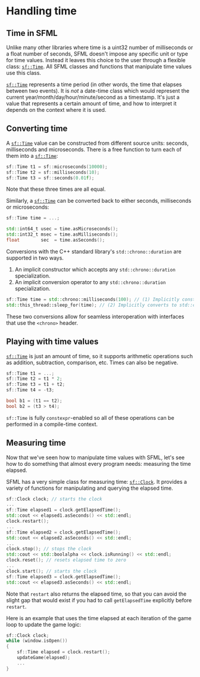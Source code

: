 # Handling time

## Time in SFML

Unlike many other libraries where time is a uint32 number of milliseconds or a float number of seconds, SFML doesn't impose any specific unit or type for time values.
Instead it leaves this choice to the user through a flexible class: [`sf::Time`](https://www.sfml-dev.org/documentation/3.0.0/classsf_1_1Time.php "sf::Time documentation").
All SFML classes and functions that manipulate time values use this class.

[`sf::Time`](https://www.sfml-dev.org/documentation/3.0.0/classsf_1_1Time.php "sf::Time documentation") represents a time period (in other words, the time that elapses between two events).
It is _not_ a date-time class which would represent the current year/month/day/hour/minute/second as a timestamp.
It's just a value that represents a certain amount of time, and how to interpret it depends on the context where it is used.

## Converting time

A [`sf::Time`](https://www.sfml-dev.org/documentation/3.0.0/classsf_1_1Time.php "sf::Time documentation") value can be constructed from different source units: seconds, milliseconds and microseconds.
There is a free function to turn each of them into a [`sf::Time`](https://www.sfml-dev.org/documentation/3.0.0/classsf_1_1Time.php "sf::Time documentation"):

```cpp
sf::Time t1 = sf::microseconds(10000);
sf::Time t2 = sf::milliseconds(10);
sf::Time t3 = sf::seconds(0.01f);
```

Note that these three times are all equal.

Similarly, a [`sf::Time`](https://www.sfml-dev.org/documentation/3.0.0/classsf_1_1Time.php "sf::Time documentation") can be converted back to either seconds, milliseconds or microseconds:

```cpp
sf::Time time = ...;

std::int64_t usec = time.asMicroseconds();
std::int32_t msec = time.asMilliseconds();
float        sec  = time.asSeconds();
```

Conversions with the C++ standard library's `std::chrono::duration` are supported in two ways.

1. An implicit constructor which accepts any `std::chrono::duration` specialization.
1. An implicit conversion operator to any `std::chrono::duration` specialization.

```cpp
sf::Time time = std::chrono::milliseconds(100); // (1) Implicitly constructs from std::chrono::milliseconds
std::this_thread::sleep_for(time); // (2) Implicitly converts to std::chrono::nanoseconds
```

These two conversions allow for seamless interoperation with interfaces that use the `<chrono>` header.

## Playing with time values

[`sf::Time`](https://www.sfml-dev.org/documentation/3.0.0/classsf_1_1Time.php "sf::Time documentation") is just an amount of time, so it supports arithmetic operations such as addition, subtraction, comparison, etc.
Times can also be negative.

```cpp
sf::Time t1 = ...;
sf::Time t2 = t1 * 2;
sf::Time t3 = t1 + t2;
sf::Time t4 = -t3;

bool b1 = (t1 == t2);
bool b2 = (t3 > t4);
```

`sf::Time` is fully `constexpr`-enabled so all of these operations can be performed in a compile-time context.

## Measuring time

Now that we've seen how to manipulate time values with SFML, let's see how to do something that almost every program needs: measuring the time elapsed.

SFML has a very simple class for measuring time: [`sf::Clock`](https://www.sfml-dev.org/documentation/3.0.0/classsf_1_1Clock.php "sf::Clock documentation").
It provides a variety of functions for manipulating and querying the elapsed time.

```cpp
sf::Clock clock; // starts the clock
...
sf::Time elapsed1 = clock.getElapsedTime();
std::cout << elapsed1.asSeconds() << std::endl;
clock.restart();
...
sf::Time elapsed2 = clock.getElapsedTime();
std::cout << elapsed2.asSeconds() << std::endl;
...
clock.stop(); // stops the clock
std::cout << std::boolalpha << clock.isRunning() << std::endl;
clock.reset(); // resets elapsed time to zero
...
clock.start(); // starts the clock
sf::Time elapsed3 = clock.getElapsedTime();
std::cout << elapsed3.asSeconds() << std::endl;
```

Note that `restart` also returns the elapsed time, so that you can avoid the slight gap that would exist if you had to call `getElapsedTime` explicitly before `restart`.

Here is an example that uses the time elapsed at each iteration of the game loop to update the game logic:

```cpp
sf::Clock clock;
while (window.isOpen())
{
    sf::Time elapsed = clock.restart();
    updateGame(elapsed);
    ...
}
```
